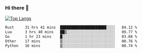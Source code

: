 ### Hi there 👋

<!--
**3Xpl0it3r/3Xpl0it3r** is a ✨ _special_ ✨ repository because its `README.md` (this file) appears on your GitHub profile.

Here are some ideas to get you started:

- 🔭 I’m currently working on ...
- 🌱 I’m currently learning ...
- 👯 I’m looking to collaborate on ...
- 🤔 I’m looking for help with ...
- 💬 Ask me about ...
- 📫 How to reach me: ...
- 😄 Pronouns: ...
- ⚡ Fun fact: ...
-->


[![Top Langs](https://github-readme-stats.vercel.app/api/top-langs/?username=3Xpl0it3r&layout=compact)](https://github.com/3Xpl0it3r/3Xpl0it3r)

<!--START_SECTION:waka-->

```txt
Rust     31 hrs 41 mins  █████████████████████░░░░   84.12 %
Lua      3 hrs 40 mins   ██▒░░░░░░░░░░░░░░░░░░░░░░   09.77 %
Go       1 hr 23 mins    █░░░░░░░░░░░░░░░░░░░░░░░░   03.68 %
Other    17 mins         ▒░░░░░░░░░░░░░░░░░░░░░░░░   00.76 %
Python   16 mins         ▒░░░░░░░░░░░░░░░░░░░░░░░░   00.74 %
```

<!--END_SECTION:waka-->
